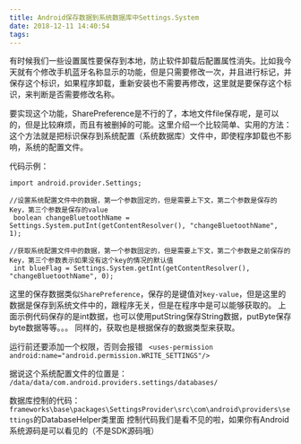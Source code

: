```yaml
---
title: Android保存数据到系统数据库中Settings.System
date: 2018-12-11 14:40:54
tags:
---
```


有时候我们一些设置属性要保存到本地，防止软件卸载后配置属性消失。比如我今天就有个修改手机蓝牙名称显示的功能，但是只需要修改一次，并且进行标记，并保存这个标识，如果程序卸载，重新安装也不需要再修改，这里就是要保存这个标识，来判断是否需要修改名称。 

要实现这个功能，SharePreference是不行的了，本地文件file保存呢，是可以的，但是比较麻烦，而且有被删掉的可能。这里介绍一个比较简单、实用的方法：这个方法就是把标识保存到系统配置（系统数据库）文件中，即使程序卸载也不影响，系统的配置文件。

代码示例：
```
import android.provider.Settings;   

//设置系统配置文件中的数据，第一个参数固定的，但是需要上下文，第二个参数是保存的Key，第三个参数是保存的value
 boolean changeBluetoothName = Settings.System.putInt(getContentResolver(), "changeBluetoothName", 1);

//获取系统配置文件中的数据，第一个参数固定的，但是需要上下文，第二个参数是之前保存的Key，第三个参数表示如果没有这个key的情况的默认值
 int blueFlag = Settings.System.getInt(getContentResolver(), "changeBluetoothName", 0);

```
这里的保存数据类似`SharePreference`，保存的是键值对`key-value`，但是这里的数据是保存到系统文件中的，跟程序无关，但是在程序中是可以能够获取的。 上面示例代码保存的是int数据，也可以使用putString保存String数据，putByte保存byte数据等等。。。 
同样的，获取也是根据保存的数据类型来获取。

运行前还要添加一个权限，否则会报错
 ` <uses-permission android:name="android.permission.WRITE_SETTINGS"/>`

据说这个系统配置文件的位置是： 
`/data/data/com.android.providers.settings/databases/`

数据库控制的代码： 
`frameworks\base\packages\SettingsProvider\src\com\android\providers\settings`的DatabaseHelper类里面 
控制代码我们是看不见的啦，如果你有Android系统源码是可以看见的（不是SDK源码哦）
